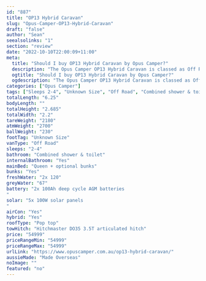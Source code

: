 ```yaml
---
id: "887"
title: "OP13 Hybrid Caravan"
slug: "Opus-Camper-OP13-Hybrid-Caravan"
draft: "false"
author: "Sean"
seealsolinks: "1"
section: "review"
date: "2022-10-10T22:00:09+11:00"
meta:
  title: "Should I buy OP13 Hybrid Caravan by Opus Camper?"
  description: "The Opus Camper OP13 Hybrid Caravan is classed as Off Road, and sleeps 2-4 people. It is Made Overseas and comes in at Unknown Size. It generally has Combined shower & toilet."
  ogtitle: "Should I buy OP13 Hybrid Caravan by Opus Camper?"
  ogdescription: "The Opus Camper OP13 Hybrid Caravan is classed as Off Road, and sleeps 2-4 people. It is Made Overseas and comes in at Unknown Size. It generally has Combined shower & toilet."
categories: ["Opus Camper"]
tags: ["Sleeps 2-4", "Unknown Size", "Off Road", "Combined shower & toilet", "Pop top", "50 - 60k", "Made Overseas"]
totalLength: "6.25"
bodyLength: ""
totalHeight: "2.685"
totalWidth: "2.2"
tareWeight: "2180"
atmWeight: "2700"
ballWeight: "230"
footTag: "Unknown Size"
vanType: "Off Road"
sleeps: "2-4"
bathroom: "Combined shower & toilet"
internalBathroom: "Yes"
mainBed: "Queen + optional bunks"
bunks: "Yes"
freshWater: "2x 120"
greyWater: "67"
battery: "2x 100Ah deep cycle AGM batteries
"
solar: "5x 100W solar panels
"
airCon: "Yes"
hybrid: "Yes"
roofType: "Pop top"
towHitch: "Hitchmaster DO35 3.5T articulated hitch"
price: "54999"
priceRangeMin: "54999"
priceRangeMax: "54999"
urlLink: "https://www.opuscamper.com.au/op13-hybrid-caravan/"
aussieMade: "Made Overseas"
noImage: ""
featured: "no"
---
```

